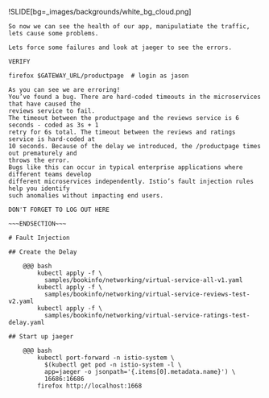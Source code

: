 !SLIDE[bg=_images/backgrounds/white_bg_cloud.png]

~~~SECTION:notes~~~
So now we can see the health of our app, manipulatiate the traffic, lets cause some problems.

Lets force some failures and look at jaeger to see the errors.

VERIFY

firefox $GATEWAY_URL/productpage  # login as jason

As you can see we are erroring!
You’ve found a bug. There are hard-coded timeouts in the microservices that have caused the
reviews service to fail.
The timeout between the productpage and the reviews service is 6 seconds - coded as 3s + 1
retry for 6s total. The timeout between the reviews and ratings service is hard-coded at
10 seconds. Because of the delay we introduced, the /productpage times out prematurely and
throws the error.
Bugs like this can occur in typical enterprise applications where different teams develop
different microservices independently. Istio’s fault injection rules help you identify
such anomalies without impacting end users.

DON'T FORGET TO LOG OUT HERE

~~~ENDSECTION~~~

# Fault Injection

## Create the Delay

    @@@ bash
        kubectl apply -f \
          samples/bookinfo/networking/virtual-service-all-v1.yaml
        kubectl apply -f \
          samples/bookinfo/networking/virtual-service-reviews-test-v2.yaml
        kubectl apply -f \
          samples/bookinfo/networking/virtual-service-ratings-test-delay.yaml

## Start up jaeger

    @@@ bash
        kubectl port-forward -n istio-system \
          $(kubectl get pod -n istio-system -l \
          app=jaeger -o jsonpath='{.items[0].metadata.name}') \
          16686:16686
        firefox http://localhost:1668
